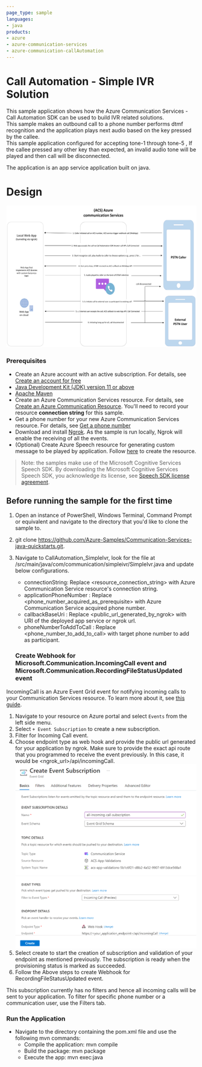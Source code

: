 ```yaml
---
page_type: sample
languages:
- java
products:
- azure
- azure-communication-services
- azure-communication-callAutomation
---
```


# Call Automation - Simple IVR Solution

This sample application shows how the Azure Communication Services - Call Automation SDK can be used to build IVR related solutions.  
This sample makes an outbound call to a phone number performs dtmf recognition and the application plays next audio based on the key pressed by the callee.      
This sample application configured for accepting tone-1  through tone-5 , If the callee pressed any other key than expected, an invalid audio tone will be played and then call will be disconnected.  

The application is an app service application built on java.  

# Design

![design](./data/simpleivr-design.png)

### Prerequisites

- Create an Azure account with an active subscription. For details, see [Create an account for free](https://azure.microsoft.com/free/)
- [Java Development Kit (JDK) version 11 or above](https://docs.microsoft.com/azure/developer/java/fundamentals/java-jdk-install)
- [Apache Maven](https://maven.apache.org/download.cgi)
- Create an Azure Communication Services resource. For details, see [Create an Azure Communication Resource](https://docs.microsoft.com/azure/communication-services/quickstarts/create-communication-resource). You'll need to record your resource **connection string** for this sample.
- Get a phone number for your new Azure Communication Services resource. For details, see [Get a phone number](https://learn.microsoft.com/en-us/azure/communication-services/quickstarts/telephony/get-phone-number?tabs=windows&pivots=programming-language-java)
- Download and install [Ngrok](https://www.ngrok.com/download). As the sample is run locally, Ngrok will enable the receiving of all the events.
- (Optional) Create Azure Speech resource for generating custom message to be played by application. Follow [here](https://docs.microsoft.com/azure/cognitive-services/speech-service/overview#try-the-speech-service-for-free) to create the resource.

> Note: the samples make use of the Microsoft Cognitive Services Speech SDK. By downloading the Microsoft Cognitive Services Speech SDK, you acknowledge its license, see [Speech SDK license agreement](https://aka.ms/csspeech/license201809).

## Before running the sample for the first time

1. Open an instance of PowerShell, Windows Terminal, Command Prompt or equivalent and navigate to the directory that you'd like to clone the sample to.
2. git clone https://github.com/Azure-Samples/Communication-Services-java-quickstarts.git.
3. Navigate to CallAutomation_SimpleIvr, look for the file at /src/main/java/com/communication/simpleivr/SimpleIvr.java and update below configurations.
	- connectionString: Replace <resource_connection_string> with Azure Communication Service resource's connection string.
	- applicationPhoneNumber : Replace <phone_number_acquired_as_prerequisite> with Azure Communication Service acquired phone number.
	- callbackBaseUri : Replace <public_url_generated_by_ngrok> with URI of the deployed app service or ngrok url.
	- phoneNumberToAddToCall : Replace <phone_number_to_add_to_call> with target phone number to add as participant.

	### Create Webhook for Microsoft.Communication.IncomingCall event and Microsoft.Communication.RecordingFileStatusUpdated event
IncomingCall is an Azure Event Grid event for notifying incoming calls to your Communication Services resource. To learn more about it, see [this guide](https://learn.microsoft.com/en-us/azure/communication-services/concepts/call-automation/incoming-call-notification). 
1. Navigate to your resource on Azure portal and select `Events` from the left side menu.
1. Select `+ Event Subscription` to create a new subscription. 
1. Filter for Incoming Call event. 
1. Choose endpoint type as web hook and provide the public url generated for your application by ngrok. Make sure to provide the exact api route that you programmed to receive the event previously. In this case, it would be <ngrok_url>/api/incomingCall. 
![Screenshot of portal page to create a new event subscription.](./media/event-susbcription.png)
![Screenshot of portal page to create a new event subscription.](./media/MicrosoftTeams-image.png)
1. Select create to start the creation of subscription and validation of your endpoint as mentioned previously. The subscription is ready when the provisioning status is marked as succeeded. 
1. Follow the Above steps to create Webhook for RecordingFileStatusUpdated event.

This subscription currently has no filters and hence all incoming calls will be sent to your application. To filter for specific phone number or a communication user, use the Filters tab.

### Run the Application

- Navigate to the directory containing the pom.xml file and use the following mvn commands:
	- Compile the application: mvn compile
	- Build the package: mvn package
	- Execute the app: mvn exec:java
